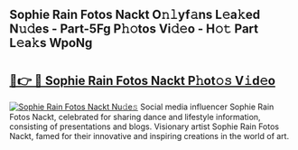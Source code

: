 ## Sophie Rain Fotos Nackt O𝚗𝚕yf𝚊ns L𝚎a𝚔ed N𝚞𝚍es - Part-5Fg P𝚑𝚘tos Vi𝚍𝚎o - H𝚘𝚝 Part L𝚎a𝚔s WpoNg

# <h2><a href="http://kf7kbl.oniu.top/?m=Sophie+Rain+Fotos+Nackt">🔗👉 🔴 Sophie Rain Fotos Nackt P𝚑ot𝚘𝚜 V𝚒d𝚎o</a></h2>

[![Sophie Rain Fotos Nackt Nu𝚍e𝚜](https://i.imgur.com/0qMVB7G.gif)](http://kf7kbl.oniu.top/?m=Sophie+Rain+Fotos+Nackt)
Social media influencer Sophie Rain Fotos Nackt, celebrated for sharing dance and lifestyle information, consisting of presentations and blogs. Visionary artist Sophie Rain Fotos Nackt, famed for their innovative and inspiring creations in the world of art.  
